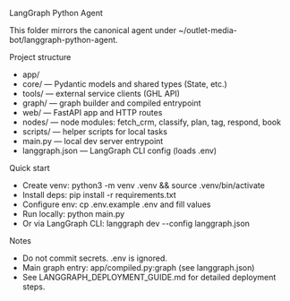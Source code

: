 LangGraph Python Agent

This folder mirrors the canonical agent under ~/outlet-media-bot/langgraph-python-agent.

Project structure
 - app/
  - core/ — Pydantic models and shared types (State, etc.)
  - tools/ — external service clients (GHL API)
  - graph/ — graph builder and compiled entrypoint
  - web/ — FastAPI app and HTTP routes
  - nodes/ — node modules: fetch_crm, classify, plan, tag, respond, book
- scripts/ — helper scripts for local tasks
- main.py — local dev server entrypoint
- langgraph.json — LangGraph CLI config (loads .env)

Quick start
- Create venv: python3 -m venv .venv && source .venv/bin/activate
- Install deps: pip install -r requirements.txt
- Configure env: cp .env.example .env and fill values
- Run locally: python main.py
- Or via LangGraph CLI: langgraph dev --config langgraph.json

Notes
- Do not commit secrets. .env is ignored.
- Main graph entry: app/compiled.py:graph (see langgraph.json)
- See LANGGRAPH_DEPLOYMENT_GUIDE.md for detailed deployment steps.
